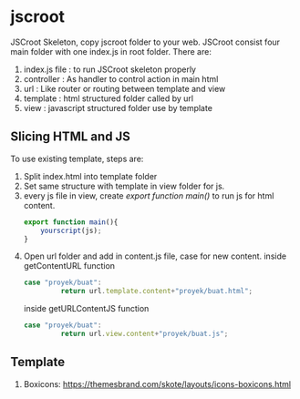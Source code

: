 # jscroot
JSCroot Skeleton, copy jscroot folder to your web. JSCroot consist four main folder with one index.js in root folder. There are:
1. index.js file : to run JSCroot skeleton properly 
2. controller : As handler to control action in main html
3. url : Like router or routing between template and view
4. template : html structured folder called by url
5. view : javascript structured folder use by template

## Slicing HTML and JS
To use existing template, steps are: 
1. Split index.html into template folder
2. Set same structure with template in view folder for js.
3. every js file in view, create _export function main()_ to run js for html content.
    ```js
    export function main(){
        yourscript(js);
    }
    ```
4. Open url folder and add in content.js file, case for new content.
   inside getContentURL function
   ```js
   case "proyek/buat":
            return url.template.content+"proyek/buat.html";
   ```
   inside getURLContentJS function
   ```js
   case "proyek/buat":
            return url.view.content+"proyek/buat.js";
   ```

## Template

1. Boxicons: https://themesbrand.com/skote/layouts/icons-boxicons.html